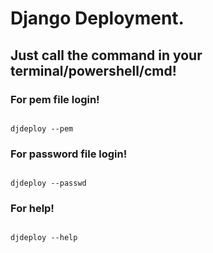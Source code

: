 # Django Deployment.

## Just call the command in your terminal/powershell/cmd!


### For pem file login!
```

djdeploy --pem

```


### For password file login!
```

djdeploy --passwd

```


### For help!
```

djdeploy --help

```
